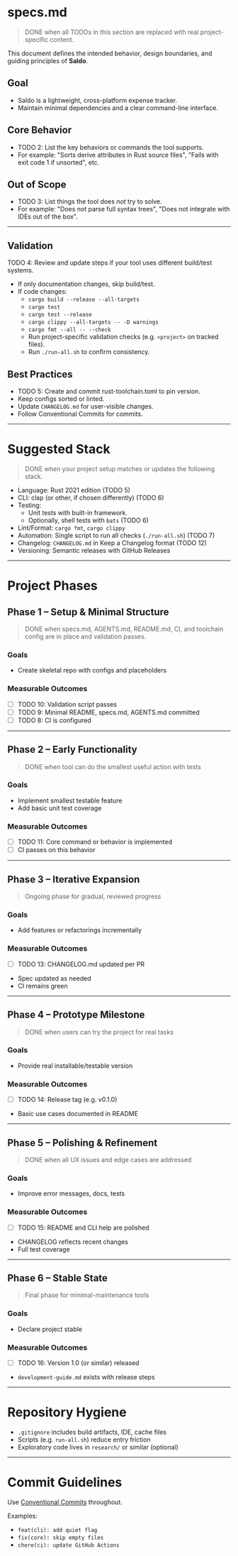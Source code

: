 # specs.md

> DONE when all TODOs in this section are replaced with real project-specific content.

This document defines the intended behavior, design boundaries, and guiding principles of **Saldo**.

## Goal

- Saldo is a lightweight, cross-platform expense tracker.
- Maintain minimal dependencies and a clear command-line interface.

## Core Behavior

- TODO 2: List the key behaviors or commands the tool supports.
- For example: "Sorts derive attributes in Rust source files", "Fails with exit code 1 if unsorted", etc.

## Out of Scope

- TODO 3: List things the tool does *not* try to solve.
- For example: "Does not parse full syntax trees", "Does not integrate with IDEs out of the box".

---
## Validation

TODO 4: Review and update steps if your tool uses different build/test systems.

- If only documentation changes, skip build/test.
- If code changes:
  - `cargo build --release --all-targets`
  - `cargo test`
  - `cargo test --release`
  - `cargo clippy --all-targets -- -D warnings`
  - `cargo fmt --all -- --check`
  - Run project-specific validation checks (e.g. `<project>` on tracked files).
  - Run `./run-all.sh` to confirm consistency.

## Best Practices

- TODO 5: Create and commit rust-toolchain.toml to pin version.
- Keep configs sorted or linted.
- Update `CHANGELOG.md` for user-visible changes.
- Follow Conventional Commits for commits.

---

# Suggested Stack

> DONE when your project setup matches or updates the following stack.

- Language: Rust 2021 edition (TODO 5)
- CLI: clap (or other, if chosen differently) (TODO 6)
- Testing:
  - Unit tests with built-in framework.
  - Optionally, shell tests with `bats` (TODO 6)
- Lint/Format: `cargo fmt`, `cargo clippy`
- Automation: Single script to run all checks (`./run-all.sh`) (TODO 7)
- Changelog: `CHANGELOG.md` in Keep a Changelog format (TODO 12)
- Versioning: Semantic releases with GitHub Releases

---

# Project Phases

## Phase 1 – Setup & Minimal Structure

> DONE when specs.md, AGENTS.md, README.md, CI, and toolchain config are in place and validation passes.

### Goals

- Create skeletal repo with configs and placeholders

### Measurable Outcomes

- [ ] TODO 10: Validation script passes
- [ ] TODO 9: Minimal README, specs.md, AGENTS.md committed
- [ ] TODO 8: CI is configured

---

## Phase 2 – Early Functionality

> DONE when tool can do the smallest useful action with tests

### Goals

- Implement smallest testable feature
- Add basic unit test coverage

### Measurable Outcomes

- [ ] TODO 11: Core command or behavior is implemented
- [ ] CI passes on this behavior

---

## Phase 3 – Iterative Expansion

> Ongoing phase for gradual, reviewed progress

### Goals

- Add features or refactorings incrementally

### Measurable Outcomes

- [ ] TODO 13: CHANGELOG.md updated per PR
- Spec updated as needed
- CI remains green

---

## Phase 4 – Prototype Milestone

> DONE when users can try the project for real tasks

### Goals

- Provide real installable/testable version

### Measurable Outcomes

- [ ] TODO 14: Release tag (e.g. v0.1.0)
- Basic use cases documented in README

---

## Phase 5 – Polishing & Refinement

> DONE when all UX issues and edge cases are addressed

### Goals

- Improve error messages, docs, tests

### Measurable Outcomes

- [ ] TODO 15: README and CLI help are polished
- CHANGELOG reflects recent changes
- Full test coverage

---

## Phase 6 – Stable State

> Final phase for minimal-maintenance tools

### Goals

- Declare project stable

### Measurable Outcomes

- [ ] TODO 16: Version 1.0 (or similar) released
- `development-guide.md` exists with release steps

---

# Repository Hygiene

- `.gitignore` includes build artifacts, IDE, cache files
- Scripts (e.g. `run-all.sh`) reduce entry friction
- Exploratory code lives in `research/` or similar (optional)

---

# Commit Guidelines

Use [Conventional Commits](https://www.conventionalcommits.org/) throughout.

Examples:

- `feat(cli): add quiet flag`
- `fix(core): skip empty files`
- `chore(ci): update GitHub Actions`
